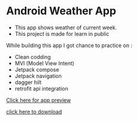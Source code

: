 # Android Weather App

- This app shows weather of current week.
- This project is made for learn in public

While building this app I got chance to practice on :
- Clean codding
- MVI (Model View Intent)
- Jetpack compose
- Jetpack navigation
- dagger hilt
- retrofit api integration

[Click here for app preview](https://youtube.com/shorts/wrZ9nl5HJSA?feature=share)

[click here to download](app/release)